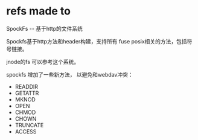 refs made to 
==

SpockFs -- 基于http的文件系统

Spockfs基于http方法和header构建，支持所有 fuse posix相关的方法，包括符号链接。

jnode的fs 可以参考这个系统。

spockfs 增加了一些新方法， 以避免和webdav冲突：

* READDIR
* GETATTR
* MKNOD
* OPEN
* CHMOD
* CHOWN
* TRUNCATE
* ACCESS

